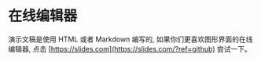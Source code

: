 # 在线编辑器

演示文稿是使用 HTML 或者 Markdown 编写的, 如果你们更喜欢图形界面的在线编辑器, 点击 [https://slides.com](https://slides.com/?ref=github) 尝试一下。 


